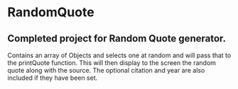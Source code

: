 # RandomQuote

## Completed project for Random Quote generator.

Contains an array of Objects and selects one at random and will pass that to the printQuote function.
This will then display to the screen the random quote along with the source. The optional citation and year are also included 
if they have been set.
